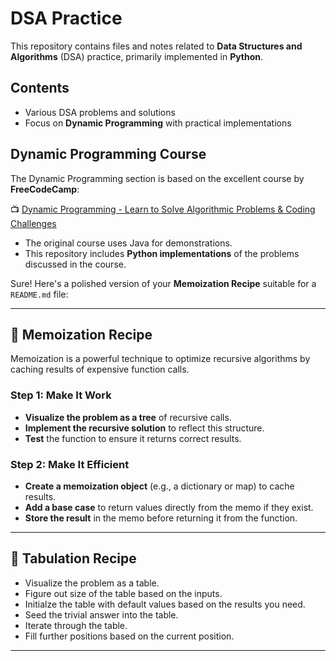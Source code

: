 # DSA Practice

This repository contains files and notes related to **Data Structures and Algorithms** (DSA) practice, primarily implemented in **Python**.

## Contents

- Various DSA problems and solutions
- Focus on **Dynamic Programming** with practical implementations

## Dynamic Programming Course

The Dynamic Programming section is based on the excellent course by **FreeCodeCamp**:

📺 [Dynamic Programming - Learn to Solve Algorithmic Problems & Coding Challenges](https://www.youtube.com/watch?v=oBt53YbR9Kk)

- The original course uses Java for demonstrations.
- This repository includes **Python implementations** of the problems discussed in the course.

Sure! Here's a polished version of your **Memoization Recipe** suitable for a `README.md` file:

---

## 🧠 Memoization Recipe

Memoization is a powerful technique to optimize recursive algorithms by caching results of expensive function calls.

### Step 1: Make It Work

* **Visualize the problem as a tree** of recursive calls.
* **Implement the recursive solution** to reflect this structure.
* **Test** the function to ensure it returns correct results.

### Step 2: Make It Efficient

* **Create a memoization object** (e.g., a dictionary or map) to cache results.
* **Add a base case** to return values directly from the memo if they exist.
* **Store the result** in the memo before returning it from the function.
---

## 🧠 Tabulation Recipe

* Visualize the problem as a table.
* Figure out size of the table based on the inputs.
* Initialze the table with default values based on the results you need.
* Seed the trivial answer into the table.
* Iterate through the table.
* Fill further positions based on the current position.
---



